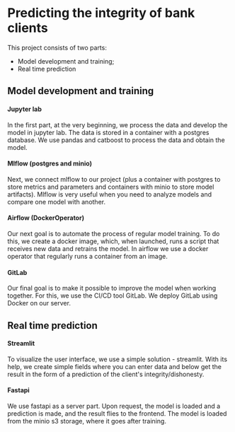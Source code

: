 # Predicting the integrity of bank clients
This project consists of two parts:
- Model development and training;
- Real time prediction

## Model development and training
#### Jupyter lab
In the first part, at the very beginning, we process the data and develop the model in jupyter lab. The data is stored in a container with a postgres database. We use pandas and catboost to process the data and obtain the model.

#### Mlflow (postgres and minio)
Next, we connect mlflow to our project (plus a container with postgres to store metrics and parameters and containers with minio to store model artifacts). Mlflow is very useful when you need to analyze models and compare one model with another.

#### Airflow (DockerOperator)
Our next goal is to automate the process of regular model training. To do this, we create a docker image, which, when launched, runs a script that receives new data and retrains the model. In airflow we use a docker operator that regularly runs a container from an image.

#### GitLab
Our final goal is to make it possible to improve the model when working together. For this, we use the CI/CD tool GitLab. We deploy GitLab using Docker on our server.

## Real time prediction
#### Streamlit
To visualize the user interface, we use a simple solution - streamlit. With its help, we create simple fields where you can enter data and below get the result in the form of a prediction of the client's integrity/dishonesty.

#### Fastapi
We use fastapi as a server part. Upon request, the model is loaded and a prediction is made, and the result flies to the frontend. The model is loaded from the minio s3 storage, where it goes after training.